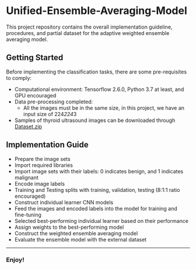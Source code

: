 # Unified-Ensemble-Averaging-Model

This project repository contains the overall implementation guideline, procedures, and partial dataset for the adaptive weighted ensemble averaging model. 

## Getting Started 

Before implementing the classification tasks, there are some pre-requisites to comply:

- Computational environment: Tensorflow 2.6.0, Python 3.7 at least, and GPU encouraged
- Data pre-processing completed:
  * All the images must be in the same size, in this project, we have an input size of 224*224*3
- Samples of thyroid ultrasound images can be downloaded through [Dataset.zip](https://github.com/Amyyy-z/Unified-Ensemble-Averaging-Model/blob/main/Dataset.zip)

## Implementation Guide

* Prepare the image sets
* Import required libraries
* Import image sets with their labels: 0 indicates benign, and 1 indicates malignant
* Encode image labels
* Training and Testing splits with training, validation, testing (8:1:1 ratio encouraged)
* Construct individual learner CNN models
* Feed the images and encoded labels into the model for training and fine-tuning
* Selected best-performing individual learner based on their performance
* Assign weights to the best-performing model
* Construct the weighted ensemble averaging model
* Evaluate the ensemble model with the external dataset


---------------------------

### Enjoy!
